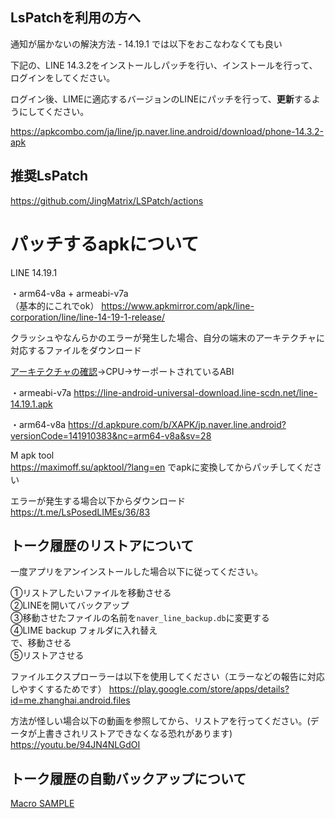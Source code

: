 
## LsPatchを利用の方へ 

通知が届かないの解決方法 - 14.19.1 では以下をおこなわなくても良い

下記の、LINE 14.3.2をインストールしパッチを行い、インストールを行って、ログインをしてください。


ログイン後、LIMEに適応するバージョンのLINEにパッチを行って、**更新**するようにしてください。

https://apkcombo.com/ja/line/jp.naver.line.android/download/phone-14.3.2-apk

## 推奨LsPatch<br>

https://github.com/JingMatrix/LSPatch/actions


# パッチするapkについて
LINE 14.19.1 <br>


・arm64-v8a + armeabi-v7a<br>（基本的にこれでok）
https://www.apkmirror.com/apk/line-corporation/line/line-14-19-1-release/

クラッシュやなんらかのエラーが発生した場合、自分の端末のアーキテクチャに対応するファイルをダウンロード

[アーキテクチャの確認](https://play.google.com/store/apps/details?id=com.ytheekshana.deviceinfo)→CPU→サーポートされているABI

・armeabi-v7a
https://line-android-universal-download.line-scdn.net/line-14.19.1.apk

・arm64-v8a https://d.apkpure.com/b/XAPK/jp.naver.line.android?versionCode=141910383&nc=arm64-v8a&sv=28


M apk tool <br>
https://maximoff.su/apktool/?lang=en
でapkに変換してからパッチしてください

エラーが発生する場合以下からダウンロード<br>
https://t.me/LsPosedLIMEs/36/83

## トーク履歴のリストアについて

一度アプリをアンインストールした場合以下に従ってください。

①リストアしたいファイルを移動させる<br>
②LINEを開いてバックアップ<br>
③移動させたファイルの名前を`naver_line_backup.db`に変更する<br>
④LIME backup フォルダに入れ替え<br>
で、移動させる<br>
⑤リストアさせる


ファイルエクスプローラーは以下を使用してください（エラーなどの報告に対応しやすくするためです）
https://play.google.com/store/apps/details?id=me.zhanghai.android.files


方法が怪しい場合以下の動画を参照してから、リストアを行ってください。(データが上書きされリストアできなくなる恐れがあります)
https://youtu.be/94JN4NLGdOI


## トーク履歴の自動バックアップについて

[Macro SAMPLE](https://drive.usercontent.google.com/u/0/uc?id=1rhZPmoMbti_l1JaX2EbjcRKUePkWlIXU&export=download)
